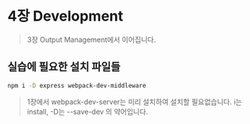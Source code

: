 # 4장 Development

>3장 Output Management에서 이어집니다.

## 실습에 필요한 설치 파일들

```bash
npm i -D express webpack-dev-middleware
```

> 1장에서 webpack-dev-server는 미리 설치하여 설치할 필요없습니다.
> i는 install, -D는 --save-dev 의 약어입니다.